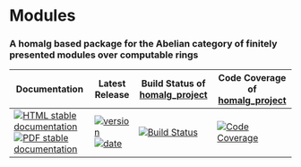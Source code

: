 <!-- BEGIN HEADER -->
# Modules

### A homalg based package for the Abelian category of finitely presented modules over computable rings

| Documentation | Latest Release | Build Status of [homalg_project](/../../) | Code Coverage of [homalg_project](/../../) |
| ------------- | -------------- | ------------ | ------------- |
| [![HTML stable documentation][html-img]][html-url] [![PDF stable documentation][pdf-img]][pdf-url] | [![version][version-img]][version-url] [![date][date-img]][date-url] | [![Build Status][tests-img]][tests-url] | [![Code Coverage][codecov-img]][codecov-url] |

<!-- END HEADER -->
<!-- BEGIN FOOTER -->
[html-img]: https://img.shields.io/badge/HTML-stable-blue.svg
[html-url]: https://homalg-project.github.io/homalg_project/Modules/doc/chap0_mj.html

[pdf-img]: https://img.shields.io/badge/PDF-stable-blue.svg
[pdf-url]: https://homalg-project.github.io/homalg_project/Modules/download_pdf.html

[version-img]: https://img.shields.io/endpoint?url=https://homalg-project.github.io/homalg_project/Modules/badge_version.json
[version-url]: https://homalg-project.github.io/homalg_project/Modules/view_release.html

[date-img]: https://img.shields.io/endpoint?url=https://homalg-project.github.io/homalg_project/Modules/badge_date.json
[date-url]: https://homalg-project.github.io/homalg_project/Modules/view_release.html

[tests-img]: https://github.com/homalg-project/homalg_project/workflows/Tests/badge.svg?branch=master
[tests-url]: https://github.com/homalg-project/homalg_project/actions?query=workflow%3ATests+branch%3Amaster

[codecov-img]: https://codecov.io/gh/homalg-project/homalg_project/branch/master/graph/badge.svg
[codecov-url]: https://codecov.io/gh/homalg-project/homalg_project
<!-- END FOOTER -->
